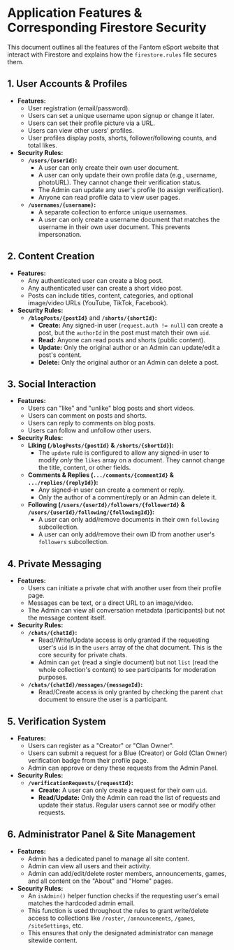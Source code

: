 # Application Features & Corresponding Firestore Security

This document outlines all the features of the Fantom eSport website that interact with Firestore and explains how the `firestore.rules` file secures them.

## 1. User Accounts & Profiles

*   **Features:**
    *   User registration (email/password).
    *   Users can set a unique username upon signup or change it later.
    *   Users can set their profile picture via a URL.
    *   Users can view other users' profiles.
    *   User profiles display posts, shorts, follower/following counts, and total likes.
*   **Security Rules:**
    *   **`/users/{userId}`:**
        *   A user can only create their own user document.
        *   A user can only update their own profile data (e.g., username, photoURL). They cannot change their verification status.
        *   The Admin can update any user's profile (to assign verification).
        *   Anyone can read profile data to view user pages.
    *   **`/usernames/{username}`:**
        *   A separate collection to enforce unique usernames.
        *   A user can only create a username document that matches the username in their own user document. This prevents impersonation.

## 2. Content Creation

*   **Features:**
    *   Any authenticated user can create a blog post.
    *   Any authenticated user can create a short video post.
    *   Posts can include titles, content, categories, and optional image/video URLs (YouTube, TikTok, Facebook).
*   **Security Rules:**
    *   **`/blogPosts/{postId}`** and **`/shorts/{shortId}`:**
        *   **Create:** Any signed-in user (`request.auth != null`) can create a post, but the `authorId` in the post must match their own `uid`.
        *   **Read:** Anyone can read posts and shorts (public content).
        *   **Update:** Only the original author or an Admin can update/edit a post's content.
        *   **Delete:** Only the original author or an Admin can delete a post.

## 3. Social Interaction

*   **Features:**
    *   Users can "like" and "unlike" blog posts and short videos.
    *   Users can comment on posts and shorts.
    *   Users can reply to comments on blog posts.
    *   Users can follow and unfollow other users.
*   **Security Rules:**
    *   **Liking (`/blogPosts/{postId}` & `/shorts/{shortId}`):**
        *   The `update` rule is configured to allow any signed-in user to modify *only* the `likes` array on a document. They cannot change the title, content, or other fields.
    *   **Comments & Replies (`.../comments/{commentId}` & `.../replies/{replyId}`):**
        *   Any signed-in user can create a comment or reply.
        *   Only the author of a comment/reply or an Admin can delete it.
    *   **Following (`/users/{userId}/followers/{followerId}` & `/users/{userId}/following/{followingId}`):**
        *   A user can only add/remove documents in their own `following` subcollection.
        *   A user can only add/remove their own ID from another user's `followers` subcollection.

## 4. Private Messaging

*   **Features:**
    *   Users can initiate a private chat with another user from their profile page.
    *   Messages can be text, or a direct URL to an image/video.
    *   The Admin can view all conversation metadata (participants) but not the message content itself.
*   **Security Rules:**
    *   **`/chats/{chatId}`:**
        *   Read/Write/Update access is only granted if the requesting user's `uid` is in the `users` array of the chat document. This is the core security for private chats.
        *   Admin can `get` (read a single document) but not `list` (read the whole collection's content) to see participants for moderation purposes.
    *   **`/chats/{chatId}/messages/{messageId}`:**
        *   Read/Create access is only granted by checking the parent `chat` document to ensure the user is a participant.

## 5. Verification System

*   **Features:**
    *   Users can register as a "Creator" or "Clan Owner".
    *   Users can submit a request for a Blue (Creator) or Gold (Clan Owner) verification badge from their profile page.
    *   Admin can approve or deny these requests from the Admin Panel.
*   **Security Rules:**
    *   **`/verificationRequests/{requestId}`:**
        *   **Create:** A user can only create a request for their own `uid`.
        *   **Read/Update:** Only the Admin can read the list of requests and update their status. Regular users cannot see or modify other requests.

## 6. Administrator Panel & Site Management

*   **Features:**
    *   Admin has a dedicated panel to manage all site content.
    *   Admin can view all users and their activity.
    *   Admin can add/edit/delete roster members, announcements, games, and all content on the "About" and "Home" pages.
*   **Security Rules:**
    *   An `isAdmin()` helper function checks if the requesting user's email matches the hardcoded admin email.
    *   This function is used throughout the rules to grant write/delete access to collections like `/roster`, `/announcements`, `/games`, `/siteSettings`, etc.
    *   This ensures that only the designated administrator can manage sitewide content.


























































